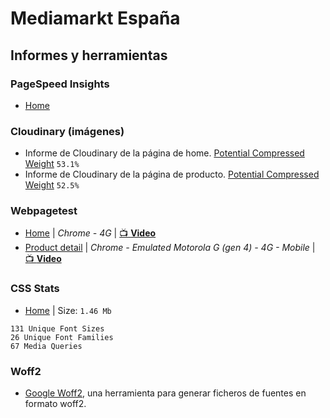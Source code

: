 # Mediamarkt España

## Informes y herramientas

### PageSpeed Insights

- [Home](https://developers.google.com/speed/pagespeed/insights/?url=https%3A%2F%2Fwww.mediamarkt.es)

### Cloudinary (imágenes)

- Informe de Cloudinary de la página de home. [Potential Compressed Weight](https://webspeedtest.cloudinary.com/results/181220_DW_0817ab3a3c86ce6a352222b1946bb95c) `53.1%`
- Informe de Cloudinary de la página de producto. [Potential Compressed Weight](https://webspeedtest.cloudinary.com/results/181220_5Z_2d2491cec6ab46d20fb922681d5afcb6) `52.5%`

### Webpagetest

- [Home](https://www.webpagetest.org/result/181215_TR_577ac40f47576d36c4f3370ac783db7d/) | _Chrome - 4G_ | [📺 **Video**](https://www.webpagetest.org/video/view.php?id=181215_TR_577ac40f47576d36c4f3370ac783db7d.1.0)
- [Product detail](https://www.webpagetest.org/result/181215_3A_26ff76e33767c42eac4496483f2480dc/) | _Chrome - Emulated Motorola G (gen 4) - 4G - Mobile_ | [📺 **Video**](https://www.webpagetest.org/video/view.php?id=181215_3A_26ff76e33767c42eac4496483f2480dc.1.0)

### CSS Stats

- [Home](https://cssstats.com/stats?url=https%3A%2F%2Fwww.mediamarkt.es&ua=Browser%20Default) | Size: `1.46 Mb`

```
131 Unique Font Sizes
26 Unique Font Families
67 Media Queries
```

### Woff2

- [Google Woff2](https://github.com/google/woff2), una herramienta para generar ficheros de fuentes en formato woff2.

